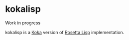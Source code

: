 # kokalisp

Work in progress

kokalisp is a [Koka](https://github.com/koka-lang/koka) version of [Rosetta Lisp](https://github.com/yubrot/rosetta-lisp) implementation.

